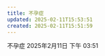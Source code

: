 ```yaml
---
title: 不孕症
updated: 2025-02-11T15:53:51
created: 2025-02-11T15:51:59
---
```


不孕症
2025年2月11日
下午 03:51
